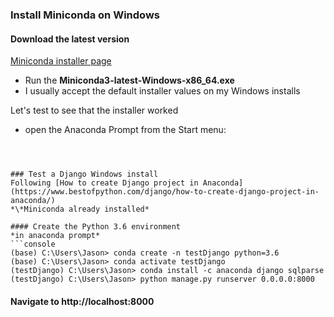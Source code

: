 ### Install Miniconda on Windows
#### Download the latest version
[Miniconda installer page](https://docs.conda.io/en/latest/miniconda.html)
* Run the **Miniconda3-latest-Windows-x86_64.exe**
* I usually accept the default installer values on my Windows installs

Let's test to see that the installer worked
* open the Anaconda Prompt from the Start menu:

```console



### Test a Django Windows install
Following [How to create Django project in Anaconda](https://www.bestofpython.com/django/how-to-create-django-project-in-anaconda/)
*\*Miniconda already installed*

#### Create the Python 3.6 environment
*in anaconda prompt*
```console
(base) C:\Users\Jason> conda create -n testDjango python=3.6
(base) C:\Users\Jason> conda activate testDjango
(testDjango) C:\Users\Jason> conda install -c anaconda django sqlparse
(testDjango) C:\Users\Jason> python manage.py runserver 0.0.0.0:8000
```

#### Navigate to http://localhost:8000
<!--stackedit_data:
eyJoaXN0b3J5IjpbLTM3ODMxMDA3MSwtNzIyOTUzNjY3LC0xMD
M0Mjg2NTI2LC05NzA2MzczNTBdfQ==
-->